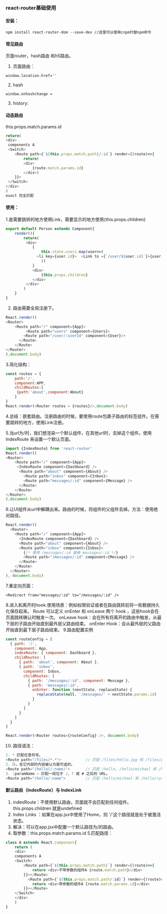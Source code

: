 ### react-router基础使用
#### 安装：
```
npm install react-router-dom --save-dev //这里可以使用cnpm代替npm命令
```
#### 常见路由
页面router，hash路由 和h5路由。
1. 页面路由：
```
window.location.href=''
```
2. hash
```
window.onhashchange = 
```
3. history:
#### 动态路由
this.props.match.params.id
```js
return(
<div>
 components A
 <Switch>
    <Route path={`${this.props.match.path}/:id`} render={(route)=>{
        return(
        <div>
            {route.match.params.id}
        </div>)
    }}>
 </Switch>
</div>
)
exact 完全匹配
```

#### 使用：
1.是需要跳转的地方使用Link，需要显示的地方使用{this.props.children}
```js
export default Person extends Component{
    render(){
        return(
         <div>
            {
                this.state.users.map(user=>(
              <li key={user.id}>  <Link to ={`/user/${user.id}`}>{user.name}</Link></li>
                ))
            }
            <div>
                {this.props.children}
            </div>
         </div>
        )
    }
}
```
2. 路由需要全局注册下。
```js
React.render((
<Router>
    <Route path="/" component={App}>
         <Route path="users" component={Users}>
        <Route path="/user/:userId" component={User}/>
      </Route>
    </Route>
</Router>
),document.body)
```
3.简化结构：
```js
const routes = {
    path:'/',
    component:APP,
    childRoutes:[
     {path:'about',component:About}
    ]
}
React.render(<Router routes = {routes}/>,document.body)
```
4.总结：嵌套路由。注册路由的时候，要使用route包裹子路由的标签组件。在需要跳转的地方，使用Link注册。

5.当url为/时，我们想渲染一个默认组件，在其他url时，去掉这个组件。使用IndexRoute 来设置一个默认页面。
```js
import {IndexRoute} from 'react-router'
React.render((
<Router>
    <Route path="/" component={App}>
     <IndexRoute component={Dashboard} />
      <Route path="about" component={About} />
        <Route path="inbox" component={Inbox}>
        <Route path="messages/:id" component={Message} />
      </Route>
    </Route>
</Router>
),document.body)
```
6.让UI组件从url中解耦出来。路由的时候，将组件的父组件去掉。方法：使用绝对路径。
```js
React.render((
  <Router>
    <Route path="/" component={App}>
      <IndexRoute component={Dashboard} />
      <Route path="about" component={About} />
      <Route path="inbox" component={Inbox}>
        {/* 使用 /messages/:id 替换 messages/:id */}
        <Route path="/messages/:id" component={Message} />
      </Route>
    </Route>
  </Router>
), document.body)
```
7.重定向页面：
```
<Redirect from="messages/:id" to="/messages/:id" />
```

8.进入和离开的hook.使用场景：例如权限验证或者在路由跳转前将一些数据持久化保存起来。
Route 可以定义 onEnter 和 onLeave 两个 hook ，这些hook会在页面跳转确认时触发一次。
onLeave hook：会在所有将离开的路由中触发，从最下层的子路由开始直到最外层父路由结束。
onEnter Hook：会从最外层的父路由开始直到最下层子路由结束。
9.路由配置实例
```js
const routeConfig = [
  { path: '/',
    component: App,
    indexRoute: { component: Dashboard },
    childRoutes: [
      { path: 'about', component: About },
      { path: 'inbox',
        component: Inbox,
        childRoutes: [
          { path: '/messages/:id', component: Message },
          { path: 'messages/:id',
            onEnter: function (nextState, replaceState) {
              replaceState(null, '/messages/' + nextState.params.id)
            }
          }
        ]
      }
    ]
  }
]

React.render(<Router routes={routeConfig} />, document.body)
```
10. 路径语法：
```js
1. * 匹配任意符号。
<Route path="/files/*.*">           // 匹配 /files/hello.jpg 和 /files/path/to/hello.jpg
2.（）。在它内部的内容被认为是可选的。
<Route path="/hello(/:name)">       // 匹配 /hello, /hello/michael 和 /hello/ryan
3. :paramName – 匹配一段位于 /、? 或 # 之后的 URL。
<Route path="/hello/:name">         // 匹配 /hello/michael 和 /hello/ryan
```

#### 默认路由（IndexRoute）与 IndexLink
1. indexRoute：不使用默认路由，页面就不会匹配到任何组件。this.props.children 就是undefined
2. Index Links ：如果在app.jsx中使用了<Link to="/">Home</Link>，则 '/'这个路径就是处于被激活状态。
3. 解决：可以在app.jsx中配置一个默认路径为/的路由。
4. 取参数：this.props.match.params.id
5.匹配路径：
```js
class A extends React.component{
    return (
    <div>
    components A
    <Switch>
        <Route path={`${this.props.match.path}`} render={(route)=>{
            return <div>不带参数的组件A {route.match.path}</div>
        }}></Route>
          <Route path={`${this.props.match.path/:id}`} render={(route)=>{
            return <div>带参数的组件A {route.match.params.id}</div>
        }}></Route>
    </Switch>
    </div>
    )
}
```

